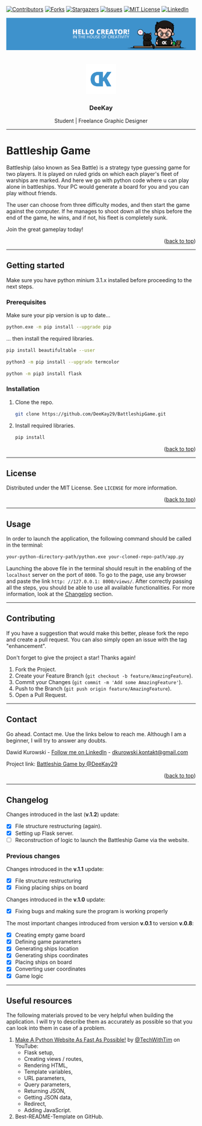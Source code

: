 <!-- Project shields -->

[![Contributors][contributors-shield]][contributors-url]
[![Forks][forks-shield]][forks-url]
[![Stargazers][stars-shield]][stars-url]
[![Issues][issues-shield]][issues-url]
[![MIT License][license-shield]][license-url]
[![LinkedIn][linkedin-shield]][linkedin-url]

<div align="center">
  <a href="https://github.com/DeeKay29/BattleshipGame">
    <img src="./static/images/banner.png" alt="banner">
  </a>
  <br><br><br>
  <a href="https://github.com/DeeKay29/BattleshipGame">
    <img src="./static/images/logo.png" alt="Logo" width="80" height="80">
  </a>

  <h3 align="center">DeeKay</h3>
  <p>Student | Freelance Graphic Designer</p>

</div>

---

# Battleship Game

Battleship (also known as Sea Battle) is a strategy type guessing game for two players. It is played on ruled grids on which each player's fleet of warships are marked. And here we go with python code where u can play alone in battleships. Your PC would generate a board for you and you can play without friends.

The user can choose from three difficulty modes, and then start the game against the computer. If he manages to shoot down all the ships before the end of the game, he wins, and if not, his fleet is completely sunk.

Join the great gameplay today!

<p align="right">(<a href="#readme-top">back to top</a>)</p>

---

## Getting started

Make sure you have python minium 3.1.x installed before proceeding to the next steps.

### Prerequisites

Make sure your pip version is up to date...

```sh
python.exe -m pip install --upgrade pip
```

... then install the required libraries.

```sh
pip install beautifultable --user
```

```sh
python3 -m pip install --upgrade termcolor
```

```sh
python -m pip3 install flask
```

### Installation

1. Clone the repo.

    ```sh
    git clone https://github.com/DeeKay29/BattleshipGame.git
    ```

2. Install required libraries.

    ```sh
    pip install
    ```

<p align="right">(<a href="#readme-top">back to top</a>)</p>

---

## License

Distributed under the MIT License. See `LICENSE` for more information.

<p align="right">(<a href="#readme-top">back to top</a>)</p>

---

## Usage

In order to launch the application, the following command should be called in the terminal:

```sh
your-python-directory-path/python.exe your-cloned-repo-path/app.py
```

Launching the above file in the terminal should result in the enabling of the `localhost` server on the port of `8000`. To go to the page, use any browser and paste the link `http: //127.0.0.1: 8000/views/`. After correctly passing all the steps, you should be able to use all available functionalities. For more information, look at the <a href="#changelog">Changelog</a> section.

---

## Contributing

If you have a suggestion that would make this better, please fork the repo and create a pull request. You can also simply open an issue with the tag "enhancement".

Don't forget to give the project a star! Thanks again!

1. Fork the Project.
2. Create your Feature Branch (`git checkout -b feature/AmazingFeature`).
3. Commit your Changes (`git commit -m 'Add some AmazingFeature'`).
4. Push to the Branch (`git push origin feature/AmazingFeature`).
5. Open a Pull Request.

---

## Contact

Go ahead. Contact me. Use the links below to reach me. Although I am a beginner, I will try to answer any doubts.

Dawid Kurowski - [Follow me on LinkedIn]([linkedin-url]) - dkurowski.kontakt@gmail.com

Project link: [Battleship Game by @DeeKay29]([project-link])

<p align="right">(<a href="#readme-top">back to top</a>)</p>

---

## Changelog

Changes introduced in the last (**v.1.2**) update:

-   [x] File structure restructuring (again).
-   [x] Setting up Flask server.
-   [ ] Reconstruction of logic to launch the Battleship Game via the website.

### Previous changes

Changes introduced in the **v.1.1** update:

-   [x] File structure restructuring
-   [x] Fixing placing ships on board

Changes introduced in the **v.1.0** update:

-   [x] Fixing bugs and making sure the program is working properly

The most important changes introduced from version **v.0.1** to version **v.0.8**:

-   [x] Creating empty game board
-   [x] Defining game parameters
-   [x] Generating ships location
-   [x] Generating ships coordinates
-   [x] Placing ships on board
-   [x] Converting user coordinates
-   [x] Game logic

---

## Useful resources

The following materials proved to be very helpful when building the application. I will try to describe them as accurately as possible so that you can look into them in case of a problem.

1. <a href="https://www.youtube.com/watch?v=kng-mJJby8g&ab_channel=TechWithTim" target="_blank">Make A Python Website As Fast As Possible!</a> by <a href="https://www.youtube.com/@TechWithTim" target="_blank">@TechWithTim</a> on YouTube:
    - Flask setup,
    - Creating views / routes,
    - Rendering HTML,
    - Template variables,
    - URL parameters,
    - Query parameters,
    - Returning JSON,
    - Getting JSON data,
    - Redirect,
    - Adding JavaScript.
2. <a hreg="https://github.com/othneildrew/Best-README-Template" target="_blank">Best-README-Template</a> on GitHub.

<!-- Links -->

[project-link]: https://github.com/DeeKay29/BattleshipGame
[contributors-shield]: https://img.shields.io/github/contributors/DeeKay29/BattleshipGame.svg?style=for-the-badge
[contributors-url]: https://github.com/DeeKay29/BattleshipGame/graphs/contributors
[forks-shield]: https://img.shields.io/github/forks/DeeKay29/BattleshipGame.svg?style=for-the-badge
[forks-url]: https://github.com/DeeKay29/BattleshipGame/network/members
[stars-shield]: https://img.shields.io/github/stars/DeeKay29/BattleshipGame.svg?style=for-the-badge
[stars-url]: https://github.com/DeeKay29/BattleshipGame/stargazers
[issues-shield]: https://img.shields.io/github/issues/DeeKay29/BattleshipGame.svg?style=for-the-badge
[issues-url]: https://github.com/DeeKay29/BattleshipGame/issues
[license-shield]: https://img.shields.io/github/license/DeeKay29/BattleshipGame.svg?style=for-the-badge
[license-url]: https://github.com/DeeKay29/BattleshipGame/blob/master/LICENSE
[linkedin-shield]: https://img.shields.io/badge/-LinkedIn-black.svg?style=for-the-badge&logo=linkedin&colorB=555
[linkedin-url]: https://www.linkedin.com/in/dawid-kurowski/
